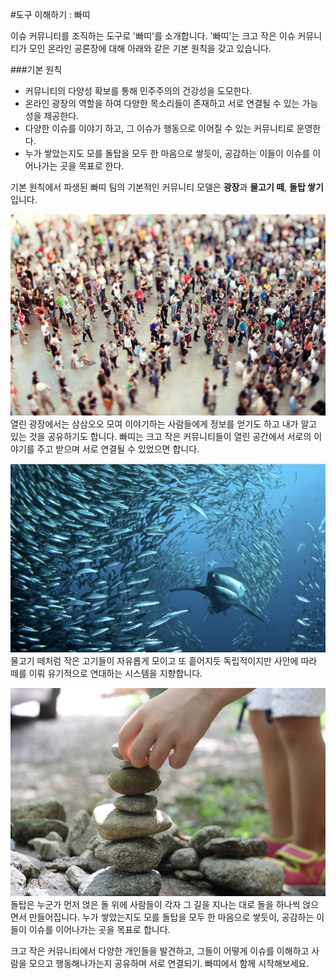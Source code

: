 #도구 이해하기 : 빠띠

이슈 커뮤니티를 조직하는 도구로 '빠띠'를 소개합니다. '빠띠'는 크고 작은 이슈 커뮤니티가 모인 온라인 공론장에 대해 아래와 같은 기본 원칙을 갖고 있습니다.

###기본 원칙

* 커뮤니티의 다양성 확보를 통해 민주주의의 건강성을 도모한다.
* 온라인 광장의 역할을 하여 다양한 목소리들이 존재하고 서로 연결될 수 있는 가능성을 제공한다.
* 다양한 이슈를 이야기 하고, 그 이슈가 행동으로 이어질 수 있는 커뮤니티로 운영한다. 
* 누가 쌓았는지도 모를 돌탑을 모두 한 마음으로 쌓듯이, 공감하는 이들이 이슈를 이어나가는 곳을 목표로 한다.


기본 원칙에서 파생된 빠띠 팀의 기본적인 커뮤니티 모델은 **광장**과 **물고기 떼**, **돌탑 쌓기**입니다. 


![](/assets/plaza1.png)
열린 광장에서는 삼삼오오 모여 이야기하는 사람들에게 정보를 얻기도 하고 내가 알고 있는 것을 공유하기도 합니다. 빠띠는 크고 작은 커뮤니티들이 열린 공간에서 서로의 이야기를 주고 받으며 서로 연결될 수 있었으면 합니다.

![](/assets/fish.png)
물고기 떼처럼 작은 고기들이 자유롭게 모이고 또 흩어지듯 독립적이지만 사안에 따라 떼를 이뤄 유기적으로 연대하는 시스템을 지향합니다.

![](/assets/stone.png)
돌탑은 누군가 먼저 얹은 돌 위에 사람들이 각자 그 길을 지나는 대로 돌을 하나씩 얹으면서 만들어집니다. 누가 쌓았는지도 모를 돌탑을 모두 한 마음으로 쌓듯이, 공감하는 이들이 이슈를 이어나가는 곳을 목표로 합니다.


크고 작은 커뮤니티에서 다양한 개인들을 발견하고, 그들이 어떻게 이슈를 이해하고 사람을 모으고 행동해나가는지 공유하며 서로 연결되기. 빠띠에서 함께 시작해보세요. 



